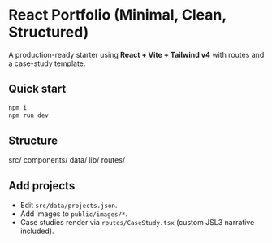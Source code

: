 # React Portfolio (Minimal, Clean, Structured)

A production-ready starter using **React + Vite + Tailwind v4** with routes and a case-study template.

## Quick start
```bash
npm i
npm run dev
```

## Structure
src/
  components/
  data/
  lib/
  routes/

## Add projects
- Edit `src/data/projects.json`.
- Add images to `public/images/*`.
- Case studies render via `routes/CaseStudy.tsx` (custom JSL3 narrative included).

